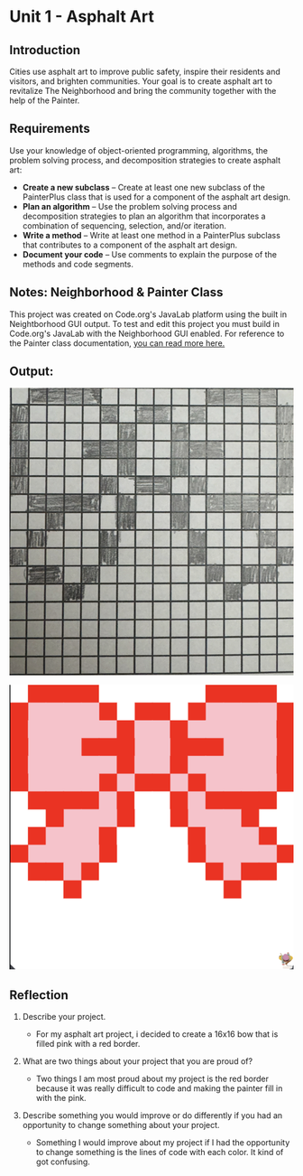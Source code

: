 # Unit 1 - Asphalt Art

## Introduction

Cities use asphalt art to improve public safety, inspire their residents and visitors, and brighten communities. Your goal is to create asphalt art to revitalize The Neighborhood and bring the community together with the help of the Painter.

## Requirements

Use your knowledge of object-oriented programming, algorithms, the problem solving process, and decomposition strategies to create asphalt art:
- **Create a new subclass** – Create at least one new subclass of the PainterPlus class that is used for a component of the asphalt art design.
- **Plan an algorithm** – Use the problem solving process and decomposition strategies to plan an algorithm that incorporates a combination of sequencing, selection, and/or iteration.
- **Write a method** – Write at least one method in a PainterPlus subclass that contributes to a component of the asphalt art design.
- **Document your code** – Use comments to explain the purpose of the methods and code segments.

## Notes: Neighborhood & Painter Class

This project was created on Code.org's JavaLab platform using the built in Neightborhood GUI output. To test and edit this project you must build in Code.org's JavaLab with the Neighborhood GUI enabled. For reference to the Painter class documentation, [you can read more here.](https://studio.code.org/docs/ide/javalab/classes/Painter)

## Output:

![alt text](D9AF4FED-310E-48DA-8701-3219E7B87044-1.jpeg)

![alt text](image-1.png)

## Reflection

1. Describe your project.

   - For my asphalt art project, i decided to create a 16x16 bow that is filled pink with a red border.

2. What are two things about your project that you are proud of?

   - Two things I am most proud about my project is the red border because it was really difficult to code and making the painter fill in with the pink.

3. Describe something you would improve or do differently if you had an opportunity to change something about your project.

   - Something I would improve about my project if I had the opportunity to change something is the lines of code with each color. It kind of got confusing.